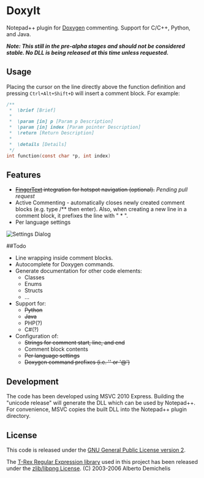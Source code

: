 # DoxyIt
Notepad++ plugin for [Doxygen](http://www.doxygen.org) commenting. Support for C/C++, Python, and Java.

<b><i> Note: This still in the pre-alpha stages and should not be considered stable. No DLL is being released at this time unless requested. </i></b>

## Usage
Placing the cursor on the line directly above the function definition and pressing `Ctrl+Alt+Shift+D` will insert a comment block. For example:

```c
/**
 *  \brief [Brief]
 *  
 *  \param [in] p [Param p Description]
 *  \param [in] index [Param pointer Description]
 *  \return [Return Description]
 *  
 *  \details [Details]
 */
int function(const char *p, int index)
```

## Features
- ~~[FingerText](http://sourceforge.net/projects/fingertext/) integration for hotspot navigation (optional).~~ *Pending pull request*
- Active Commenting - automatically closes newly created comment blocks (e.g. type /** then enter). Also, when creating a new line in a comment block, it prefixes the line with " * ".
- Per language settings

![Settings Dialog](http://goo.gl/E9S66)

##Todo
- Line wrapping inside comment blocks.
- Autocomplete for Doxygen commands.
- Generate documentation for other code elements:
    - Classes
    - Enums
    - Structs
    - ...
- Support for:
    - ~~Python~~
    - ~~Java~~
    - PHP(?)
    - C#(?)
- Configuration of:
    - ~~Strings for comment start, line, and end~~
    - Comment block contents
    - ~~Per language settings~~
    - ~~Doxygen command prefixes (i.e. '\' or '@')~~

## Development
The code has been developed using MSVC 2010 Express. Building the "unicode release" will generate the DLL which can be used by Notepad++. For convenience, MSVC copies the built DLL into the Notepad++ plugin directory. 

## License
This code is released under the [GNU General Public License version 2](http://www.gnu.org/licenses/gpl-2.0.txt).

The [T-Rex Regular Expression library](http://tiny-rex.sourceforge.net/) used in this project has been released under the [zlib/libpng License](http://opensource.org/licenses/zlib-license.php). (C) 2003-2006 Alberto Demichelis
